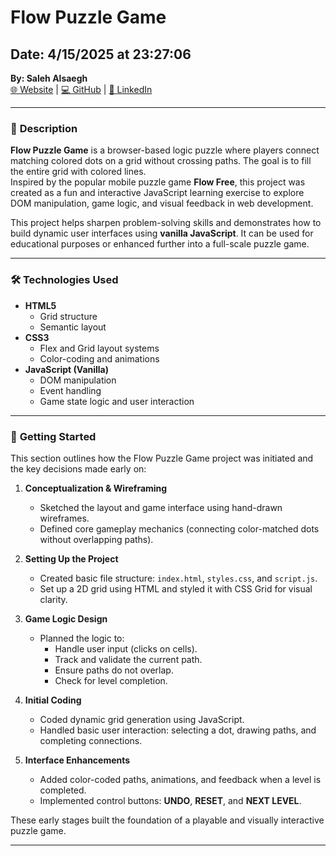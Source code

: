 # Flow Puzzle Game

## Date: 4/15/2025 at 23:27:06

**By: Saleh Alsaegh**  
[🌐 Website](https://bold.pro/my/saleh-alsaegh-resume/585r) | [💻 GitHub](https://github.com/saleh-alsaegh) | [🔗 LinkedIn](www.linkedin.com/in/saleh-m-alsaegh-77854780)

---

### 📄 **Description**

**Flow Puzzle Game** is a browser-based logic puzzle where players connect matching colored dots on a grid without crossing paths. The goal is to fill the entire grid with colored lines.  
Inspired by the popular mobile puzzle game **Flow Free**, this project was created as a fun and interactive JavaScript learning exercise to explore DOM manipulation, game logic, and visual feedback in web development.

This project helps sharpen problem-solving skills and demonstrates how to build dynamic user interfaces using **vanilla JavaScript**. It can be used for educational purposes or enhanced further into a full-scale puzzle game.

---

### 🛠️ **Technologies Used**

- **HTML5**
  - Grid structure
  - Semantic layout
- **CSS3**
  - Flex and Grid layout systems
  - Color-coding and animations
- **JavaScript (Vanilla)**
  - DOM manipulation
  - Event handling
  - Game state logic and user interaction

---

### 🚀 **Getting Started**

This section outlines how the Flow Puzzle Game project was initiated and the key decisions made early on:

1. **Conceptualization & Wireframing**

   - Sketched the layout and game interface using hand-drawn wireframes.
   - Defined core gameplay mechanics (connecting color-matched dots without overlapping paths).

2. **Setting Up the Project**

   - Created basic file structure: `index.html`, `styles.css`, and `script.js`.
   - Set up a 2D grid using HTML and styled it with CSS Grid for visual clarity.

3. **Game Logic Design**

   - Planned the logic to:
     - Handle user input (clicks on cells).
     - Track and validate the current path.
     - Ensure paths do not overlap.
     - Check for level completion.

4. **Initial Coding**

   - Coded dynamic grid generation using JavaScript.
   - Handled basic user interaction: selecting a dot, drawing paths, and completing connections.

5. **Interface Enhancements**
   - Added color-coded paths, animations, and feedback when a level is completed.
   - Implemented control buttons: **UNDO**, **RESET**, and **NEXT LEVEL**.

These early stages built the foundation of a playable and visually interactive puzzle game.

---

